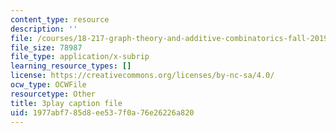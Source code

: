 ```yaml
---
content_type: resource
description: ''
file: /courses/18-217-graph-theory-and-additive-combinatorics-fall-2019/1977abf785d8ee537f0a76e26226a820_P3tGiT72APw.srt
file_size: 78987
file_type: application/x-subrip
learning_resource_types: []
license: https://creativecommons.org/licenses/by-nc-sa/4.0/
ocw_type: OCWFile
resourcetype: Other
title: 3play caption file
uid: 1977abf7-85d8-ee53-7f0a-76e26226a820
---
```

